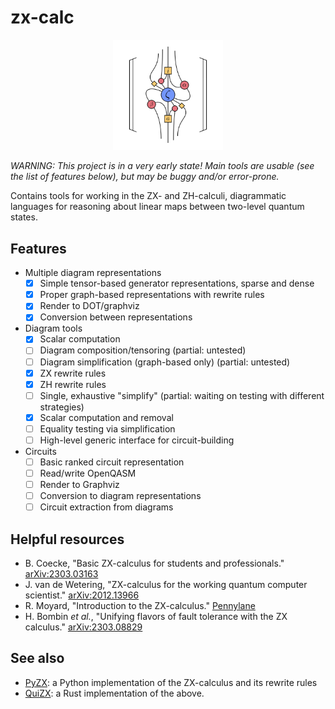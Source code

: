 # zx-calc

<p align="center">
    <img src="assets/logo.svg" alt="logo" width="35%" />
</p>

*WARNING: This project is in a very early state! Main tools are usable (see
the list of features below), but may be buggy and/or error-prone.*

Contains tools for working in the ZX- and ZH-calculi, diagrammatic languages for
reasoning about linear maps between two-level quantum states.

## Features
- Multiple diagram representations
    - [x] Simple tensor-based generator representations, sparse and dense
    - [x] Proper graph-based representations with rewrite rules
    - [x] Render to DOT/graphviz
    - [x] Conversion between representations
- Diagram tools
    - [x] Scalar computation
    - [ ] Diagram composition/tensoring (partial: untested)
    - [ ] Diagram simplification (graph-based only) (partial: untested)
    - [x] ZX rewrite rules
    - [x] ZH rewrite rules
    - [ ] Single, exhaustive "simplify" (partial: waiting on testing with
      different strategies)
    - [x] Scalar computation and removal
    - [ ] Equality testing via simplification
    - [ ] High-level generic interface for circuit-building
- Circuits
    - [ ] Basic ranked circuit representation
    - [ ] Read/write OpenQASM
    - [ ] Render to Graphviz
    - [ ] Conversion to diagram representations
    - [ ] Circuit extraction from diagrams

## Helpful resources
* B. Coecke, "Basic ZX-calculus for students and professionals."
  [arXiv:2303.03163](https://arxiv.org/abs/2303.03163)
* J. van de Wetering, "ZX-calculus for the working quantum computer scientist."
  [arXiv:2012.13966](https://arxiv.org/abs/2012.13966)
* R. Moyard, "Introduction to the ZX-calculus."
  [Pennylane](https://pennylane.ai/qml/demos/tutorial_zx_calculus/)
* H. Bombin *et al.*, "Unifying flavors of fault tolerance with the ZX
  calculus." [arXiv:2303.08829](https://arxiv.org/abs/2303.08829)

## See also
* [PyZX](https://github.com/Quantomatic/pyzx): a Python implementation of the
  ZX-calculus and its rewrite rules
* [QuiZX](https://github.com/Quantomatic/quizx/tree/master): a Rust
  implementation of the above.

